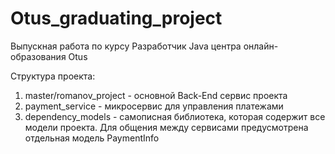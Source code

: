 # Otus_graduating_project
Выпускная работа по курсу Разработчик Java центра онлайн-образования Otus

Структура проекта:
1) master/romanov_project - основной Back-End сервис проекта 
2) payment_service - микросервис для управления платежами
3) dependency_models - самописная библиотека, которая содержит все модели проекта. Для общения между сервисами предусмотрена отдельная модель PaymentInfo
